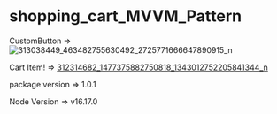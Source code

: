 # shopping_cart_MVVM_Pattern

CustomButton => ![313038449_463482755630492_2725771666647890915_n](https://user-images.githubusercontent.com/108800492/198880518-1e6e30e4-7106-4a7d-8dde-331fb6a6965c.jpg)

Cart Item! => [312314682_1477375882750818_1343012752205841344_n](https://user-images.githubusercontent.com/108800492/198880552-ceee935c-789a-4cc4-9db0-3947f8899851.jpg) 

package version => 1.0.1

Node Version => v16.17.0
